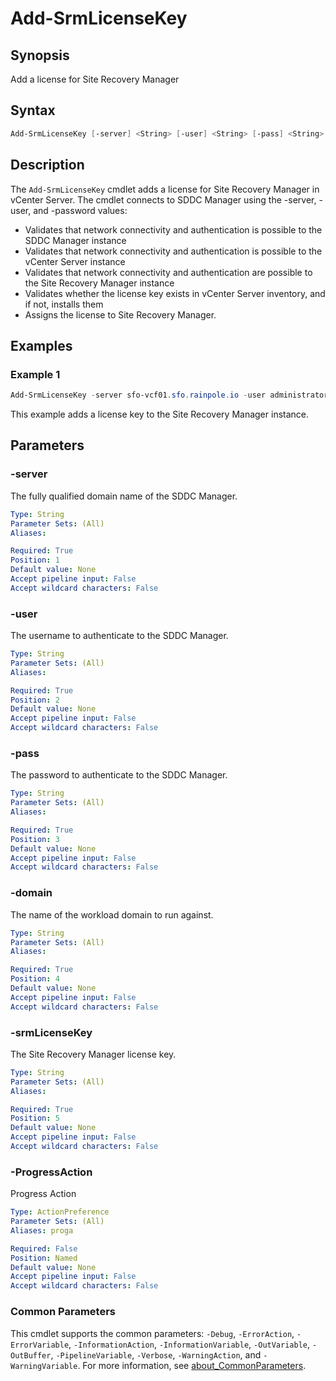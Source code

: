 # Add-SrmLicenseKey

## Synopsis

Add a license for Site Recovery Manager

## Syntax

``` powershell
Add-SrmLicenseKey [-server] <String> [-user] <String> [-pass] <String> [-domain] <String> [-srmLicenseKey] <String> [-ProgressAction <ActionPreference>] [<CommonParameters>]
```

## Description

The `Add-SrmLicenseKey` cmdlet adds a license for Site Recovery Manager in vCenter Server.
The cmdlet connects to SDDC Manager using the -server, -user, and -password values:

- Validates that network connectivity and authentication is possible to the SDDC Manager instance
- Validates that network connectivity and authentication is possible to the vCenter Server instance
- Validates that network connectivity and authentication are possible to the Site Recovery Manager instance
- Validates whether the license key exists in vCenter Server inventory, and if not, installs them
- Assigns the license to Site Recovery Manager.

## Examples

### Example 1

``` powershell
Add-SrmLicenseKey -server sfo-vcf01.sfo.rainpole.io -user administrator@vsphere.local -pass VMw@re1! -domain sfo-m01 -srmLicenseKey AAAAA-BBBBB-CCCCC-DDDDD-EEEEE
```

This example adds a license key to the Site Recovery Manager instance.

## Parameters

### -server

The fully qualified domain name of the SDDC Manager.

```yaml
Type: String
Parameter Sets: (All)
Aliases:

Required: True
Position: 1
Default value: None
Accept pipeline input: False
Accept wildcard characters: False
```

### -user

The username to authenticate to the SDDC Manager.

```yaml
Type: String
Parameter Sets: (All)
Aliases:

Required: True
Position: 2
Default value: None
Accept pipeline input: False
Accept wildcard characters: False
```

### -pass

The password to authenticate to the SDDC Manager.

```yaml
Type: String
Parameter Sets: (All)
Aliases:

Required: True
Position: 3
Default value: None
Accept pipeline input: False
Accept wildcard characters: False
```

### -domain

The name of the workload domain to run against.

```yaml
Type: String
Parameter Sets: (All)
Aliases:

Required: True
Position: 4
Default value: None
Accept pipeline input: False
Accept wildcard characters: False
```

### -srmLicenseKey

The Site Recovery Manager license key.

```yaml
Type: String
Parameter Sets: (All)
Aliases:

Required: True
Position: 5
Default value: None
Accept pipeline input: False
Accept wildcard characters: False
```

### -ProgressAction

Progress Action

```yaml
Type: ActionPreference
Parameter Sets: (All)
Aliases: proga

Required: False
Position: Named
Default value: None
Accept pipeline input: False
Accept wildcard characters: False
```

### Common Parameters

This cmdlet supports the common parameters: `-Debug`, `-ErrorAction`, `-ErrorVariable`, `-InformationAction`, `-InformationVariable`, `-OutVariable`, `-OutBuffer`, `-PipelineVariable`, `-Verbose`, `-WarningAction`, and `-WarningVariable`. For more information, see [about_CommonParameters](http://go.microsoft.com/fwlink/?LinkID=113216).
